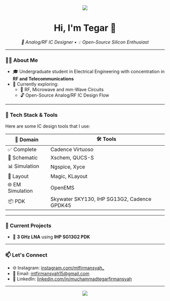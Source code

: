 <div align="center">
  <img src="https://media3.giphy.com/media/a6pzK009rlCak/giphy.gif">
</div>

<h1 align="center">Hi, I'm Tegar 👋</h1>

<p align="center">
  <em>🔧 Analog/RF IC Designer • 💡 Open-Source Silicon Enthusiast</em>
</p>

---

### 👨‍💻 About Me

- 🎓 Undergraduate student in Electrical Engineering with concentration in **RF and Telecommunications**
- 🧠 Currently exploring:
  - 📡 RF, Microwave and mm-Wave Circuits  
  - 🔓 Open-Source Analog/RF IC Design Flow

---

### 🔬 Tech Stack & Tools  
Here are some IC design tools that I use:

| 🧭 Domain | 🛠️ Tools |
|----------|----------|
| ✅ Complete | Cadence Virtuoso |
| 📝 Schematic | Xschem, QUCS-S |
| 📊 Simulation | Ngspice, Xyce |
| 🧱 Layout | Magic, KLayout |
| 🌐 EM Simulation | OpenEMS |
| 📦 PDK | Skywater SKY130, IHP SG13G2, Cadence GPDK45 |

---

### 🚀 Current Projects

- 📡 **3 GHz LNA** using **IHP SG13G2 PDK**

---

### 📫 Let's Connect

- 🌐 Instagram: [instagram.com/mtfirmansyah_](https://instagram.com/mtfirmansyah_)
- 📧 Email: mtfirmansyah15@gmail.com
- 🧠 LinkedIn: [linkedin.com/in/muchammadtegarfirmansyah](https://linkedin.com/in/muchammadtegarfirmansyah)

---

<div align="center">
  <a href="https://github.com/kittinan/spotify-github-profile">
    <img src="https://spotify-github-profile.kittinanx.com/api/view?uid=c3ubcn9gn05azwaab7ypxwxe6&cover_image=true&theme=default&show_offline=false&background_color=121212&interchange=false">
  </a>
</div>

